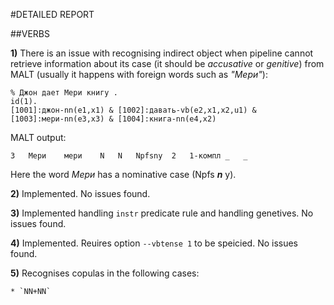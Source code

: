 #DETAILED REPORT

##VERBS
	
**1)** There is an issue with recognising indirect object when pipeline cannot retrieve information about its case (it should be *accusative* or *genitive*) from MALT (usually it happens with foreign words such as *"Мери"*):

```	
% Джон дает Мери книгу .
id(1).
[1001]:джон-nn(e1,x1) & [1002]:давать-vb(e2,x1,x2,u1) &
[1003]:мери-nn(e3,x3) & [1004]:книга-nn(e4,x2)				
```

MALT output:


```
3	Мери	мери	N	N	Npfsny	2	1-компл	_	_

```

Here the word *Мери* has a nominative case (Npfs ***n*** y).
	
**2)** Implemented. No issues found.

**3)** Implemented handling `instr` predicate rule and handling genetives. No issues found.

**4)** Implemented. Reuires option `--vbtense 1` to be speicied. No issues found.

**5)** Recognises copulas in the following cases:
	
    * `NN+NN`